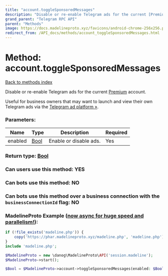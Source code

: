 ```yaml
---
title: "account.toggleSponsoredMessages"
description: "Disable or re-enable Telegram ads for the current [Premium](https://core.telegram.org/api/premium) account."
grand_parent: "Telegram RPC API"
parent: "Methods"
image: https://docs.madelineproto.xyz/favicons/android-chrome-256x256.png
redirect_from: /API_docs/methods/account_toggleSponsoredMessages.html
---
```

# Method: account.toggleSponsoredMessages
[Back to methods index](index.html)



Disable or re-enable Telegram ads for the current [Premium](https://core.telegram.org/api/premium) account.

Useful for business owners that may want to launch and view their own Telegram ads via the [Telegram ad platform »](https://ads.telegram.org).

### Parameters:

| Name     |    Type       | Description | Required |
|----------|---------------|-------------|----------|
|enabled|[Bool](/API_docs/types/Bool.html) | Enable or disable ads. | Yes|


### Return type: [Bool](/API_docs/types/Bool.html)

### Can users use this method: **YES**


### Can bots use this method: **NO**


### Can bots use this method over a business connection with the `businessConnectionId` flag: **NO**


### MadelineProto Example ([now async for huge speed and parallelism!](https://docs.madelineproto.xyz/docs/ASYNC.html)):


```php
if (!file_exists('madeline.php')) {
    copy('https://phar.madelineproto.xyz/madeline.php', 'madeline.php');
}
include 'madeline.php';

$MadelineProto = new \danog\MadelineProto\API('session.madeline');
$MadelineProto->start();

$Bool = $MadelineProto->account->toggleSponsoredMessages(enabled: $Bool, );
```

